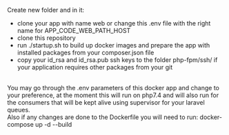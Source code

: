 Create new folder and in it:
- clone your app with name web or change this .env file with the right name for APP_CODE_WEB_PATH_HOST <br/>
- clone this repository <br/>
- run ./startup.sh to build up docker images and prepare the app with installed packages from your composer.json file <br/>
- copy your id_rsa and id_rsa.pub ssh keys to the folder php-fpm/ssh/ if your application requires other packages from your git <br/>
<br/>
You may go through the .env parameters of this docker app and change to your preference, at the moment this will run on php7.4 and will also run for the consumers that will be kept alive using supervisor for your laravel queues. <br/>
Also if any changes are done to the Dockerfile you will need to run: docker-compose up -d --build <br/>





